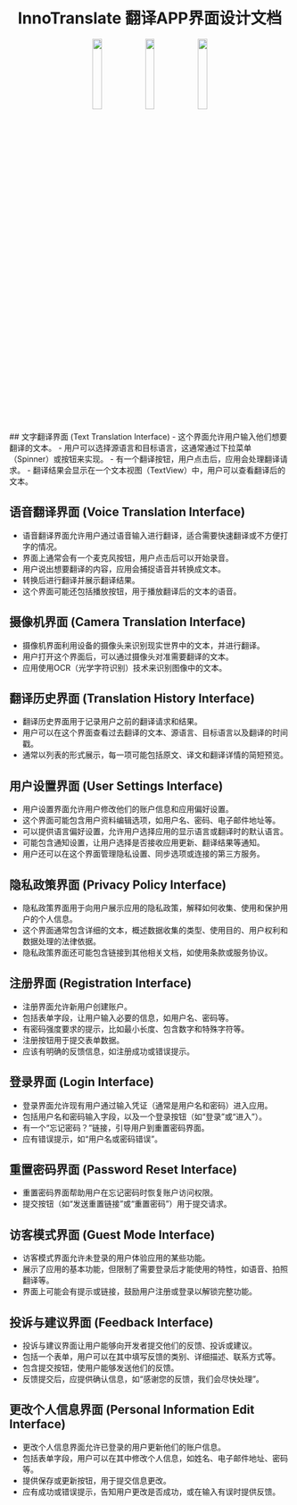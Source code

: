 <h1 align = "center">InnoTranslate 翻译APP界面设计文档</h1> 
   
   <div align = "center">
       <img src="../pics/UI_Translation_Text.png" width="18%" />
       <img src="../pics/UI_Choose_Language.png" width="18%" />
       <img src="../pics/UI_OCR_Translation.png" width="18%" />
   </div>
## 文字翻译界面 (Text Translation Interface)
- 这个界面允许用户输入他们想要翻译的文本。
- 用户可以选择源语言和目标语言，这通常通过下拉菜单（Spinner）或按钮来实现。
- 有一个翻译按钮，用户点击后，应用会处理翻译请求。
- 翻译结果会显示在一个文本视图（TextView）中，用户可以查看翻译后的文本。

## 语音翻译界面 (Voice Translation Interface)
- 语音翻译界面允许用户通过语音输入进行翻译，适合需要快速翻译或不方便打字的情况。
- 界面上通常会有一个麦克风按钮，用户点击后可以开始录音。
- 用户说出想要翻译的内容，应用会捕捉语音并转换成文本。
- 转换后进行翻译并展示翻译结果。
- 这个界面可能还包括播放按钮，用于播放翻译后的文本的语音。

## 摄像机界面 (Camera Translation Interface)
- 摄像机界面利用设备的摄像头来识别现实世界中的文本，并进行翻译。
- 用户打开这个界面后，可以通过摄像头对准需要翻译的文本。
- 应用使用OCR（光学字符识别）技术来识别图像中的文本。

## 翻译历史界面 (Translation History Interface)
- 翻译历史界面用于记录用户之前的翻译请求和结果。
- 用户可以在这个界面查看过去翻译的文本、源语言、目标语言以及翻译的时间戳。
- 通常以列表的形式展示，每一项可能包括原文、译文和翻译详情的简短预览。

## 用户设置界面 (User Settings Interface)
- 用户设置界面允许用户修改他们的账户信息和应用偏好设置。
- 这个界面可能包含用户资料编辑选项，如用户名、密码、电子邮件地址等。
- 可以提供语言偏好设置，允许用户选择应用的显示语言或翻译时的默认语言。
- 可能包含通知设置，让用户选择是否接收应用更新、翻译结果等通知。
- 用户还可以在这个界面管理隐私设置、同步选项或连接的第三方服务。

## 隐私政策界面 (Privacy Policy Interface)
- 隐私政策界面用于向用户展示应用的隐私政策，解释如何收集、使用和保护用户的个人信息。
- 这个界面通常包含详细的文本，概述数据收集的类型、使用目的、用户权利和数据处理的法律依据。
- 隐私政策界面还可能包含链接到其他相关文档，如使用条款或服务协议。

## 注册界面 (Registration Interface)
- 注册界面允许新用户创建账户。
- 包括表单字段，让用户输入必要的信息，如用户名、密码等。
- 有密码强度要求的提示，比如最小长度、包含数字和特殊字符等。
- 注册按钮用于提交表单数据。
- 应该有明确的反馈信息，如注册成功或错误提示。

## 登录界面 (Login Interface)
- 登录界面允许现有用户通过输入凭证（通常是用户名和密码）进入应用。
- 包括用户名和密码输入字段，以及一个登录按钮（如“登录”或“进入”）。
- 有一个“忘记密码？”链接，引导用户到重置密码界面。
- 应有错误提示，如“用户名或密码错误”。

## 重置密码界面 (Password Reset Interface)
- 重置密码界面帮助用户在忘记密码时恢复账户访问权限。
- 提交按钮（如“发送重置链接”或“重置密码”）用于提交请求。

## 访客模式界面 (Guest Mode Interface)
- 访客模式界面允许未登录的用户体验应用的某些功能。
- 展示了应用的基本功能，但限制了需要登录后才能使用的特性，如语音、拍照翻译等。
- 界面上可能会有提示或链接，鼓励用户注册或登录以解锁完整功能。

## 投诉与建议界面 (Feedback Interface)
- 投诉与建议界面让用户能够向开发者提交他们的反馈、投诉或建议。
- 包括一个表单，用户可以在其中填写反馈的类别、详细描述、联系方式等。
- 包含提交按钮，使用户能够发送他们的反馈。
- 反馈提交后，应提供确认信息，如“感谢您的反馈，我们会尽快处理”。

## 更改个人信息界面 (Personal Information Edit Interface)
- 更改个人信息界面允许已登录的用户更新他们的账户信息。
- 包括表单字段，用户可以在其中修改个人信息，如姓名、电子邮件地址、密码等。
- 提供保存或更新按钮，用于提交信息更改。
- 应有成功或错误提示，告知用户更改是否成功，或在输入有误时提供反馈。

